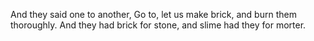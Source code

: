 And they said one to another, Go to, let us make brick, and burn them thoroughly. And they had brick for stone, and slime had they for morter.
